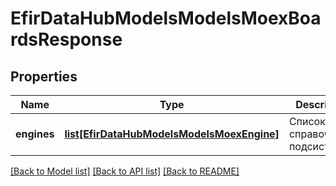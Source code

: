 # EfirDataHubModelsModelsMoexBoardsResponse

## Properties
Name | Type | Description | Notes
------------ | ------------- | ------------- | -------------
**engines** | [**list[EfirDataHubModelsModelsMoexEngine]**](EfirDataHubModelsModelsMoexEngine.md) | Список справочников подсистем | [optional] 

[[Back to Model list]](../README.md#documentation-for-models) [[Back to API list]](../README.md#documentation-for-api-endpoints) [[Back to README]](../README.md)

